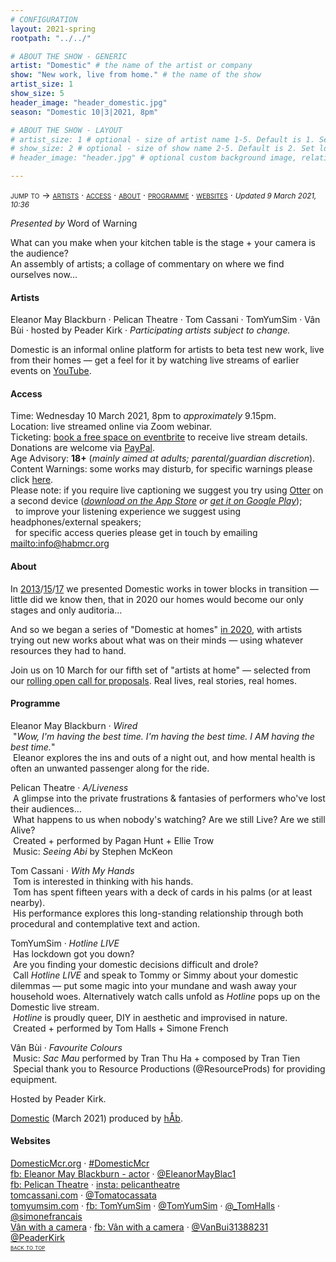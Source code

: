 ```yaml
---
# CONFIGURATION
layout: 2021-spring
rootpath: "../../"

# ABOUT THE SHOW - GENERIC
artist: "Domestic" # the name of the artist or company
show: "New work, live from home." # the name of the show
artist_size: 1
show_size: 5
header_image: "header_domestic.jpg"  
season: "Domestic 10|3|2021, 8pm"

# ABOUT THE SHOW - LAYOUT
# artist_size: 1 # optional - size of artist name 1-5. Default is 1. Set longer names to lower values
# show_size: 2 # optional - size of show name 2-5. Default is 2. Set longer names to lower values
# header_image: "header.jpg" # optional custom background image, relative to current page

---
```

<span style='font-variant: small-caps'>jump to → [artists](/current/2021-domestic/#artists) · [access](/current/2021-domestic/#access) · [about](/current/2021-domestic/#about) · [programme](/current/2021-domestic/#programme) · [websites](/current/2021-domestic/#websites)</span> · <small>*Updated 9 March 2021, 10:36*</small>     
        
*Presented by* Word of Warning        
         
What can you make when your kitchen table is the stage + your camera is the audience?<br>An assembly of artists; a collage of commentary on where we find ourselves now…     
         
#### Artists       
Eleanor May Blackburn · Pelican Theatre · Tom Cassani · TomYumSim · Vân Bùi · hosted by Peader Kirk · *Participating artists subject to change.*         
        
Domestic is an informal online platform for artists to beta test new work, live from their homes — get a feel for it by watching live streams of earlier events on <a href="http://www.youtube.com/playlist?list=PLHmxKLx8cM6BDQVxWcVUAIZapNVroOJWj" target="_blank">YouTube</a>.        
         
#### Access            
Time: Wednesday 10 March 2021, 8pm to *approximately* 9.15pm.<br>Location: live streamed online via Zoom webinar.<br>Ticketing: <a href="http://eventbrite.co.uk/e/domestic-registration-143739676241" target="_blank">book a free space on eventbrite</a> to receive live stream details.<br>Donations are welcome via <a href="http://paypal.me/warnmcr" target="_blank">PayPal</a>.<br>Age Advisory: **18+** (*mainly aimed at adults; parental/guardian discretion*).<br>Content Warnings: some works may disturb, for specific warnings please click [here](/warnings).<br>Please note: if you require live captioning we suggest you try using <a href="http://otter.ai/starter-guide?article=generateNotes" target="_blank">Otter</a> on a second device (*<a href="http://itunes.apple.com/us/app/otter-voice-notes/id1276437113" target="_blank">download on the App Store</a> or <a href="http://play.google.com/store/apps/details?id=com.aisense.otter" target="_blank">get it on Google Play</a>*);<br>&nbsp;&nbsp;to improve your listening experience we suggest using headphones/external speakers;<br>&nbsp;&nbsp;for specific access queries please get in touch by emailing <mailto:info@habmcr.org>         
          
#### About         
In [2013](/archive/2013-domestic)/[15](/archive/2015-domestic)/[17](/archive/2017-autumnwinter/pritchard) we presented Domestic works in tower blocks in transition — little did we know then, that in 2020 our homes would become our only stages and only auditoria…        
        
And so we began a series of "Domestic at homes" [in 2020](/archive/2020-domestic), with artists trying out new works about what was on their minds — using whatever resources they had to hand.         
        
Join us on 10 March for our fifth set of "artists at home" — selected from our <a href="http://domesticmcr.posthaven.com" target="_blank">rolling open call for proposals</a>. Real lives, real stories, real homes.          
        
#### Programme         
Eleanor May Blackburn · *Wired*<br>&nbsp;"*Wow, I'm having the best time. I'm having the best time. I AM having the best time.*"<br>&nbsp;Eleanor explores the ins and outs of a night out, and how mental health is often an unwanted passenger along for the ride.          
        
Pelican Theatre · *A/Liveness*<br>&nbsp;A glimpse into the private frustrations & fantasies of performers who've lost their audiences…<br>&nbsp;What happens to us when nobody's watching? Are we still Live? Are we still Alive?<br>&nbsp;Created + performed by Pagan Hunt + Ellie Trow<br>&nbsp;Music: *Seeing Abi* by Stephen McKeon        
       
Tom Cassani · *With My Hands*<br>&nbsp;Tom is interested in thinking with his hands.<br>&nbsp;Tom has spent fifteen years with a deck of cards in his palms (or at least nearby).<br>&nbsp;His performance explores this long-standing relationship through both procedural and contemplative text and action.         
        
TomYumSim · *Hotline LIVE*<br>&nbsp;Has lockdown got you down?<br>&nbsp;Are you finding your domestic decisions difficult and drole?<br>&nbsp;Call *Hotline LIVE* and speak to Tommy or Simmy about your domestic dilemmas — put some magic into your mundane and wash away your household woes. Alternatively watch calls unfold as *Hotline* pops up on the Domestic live stream.<br>&nbsp;*Hotline* is proudly queer, DIY in aesthetic and improvised in nature.<br>&nbsp;Created + performed by Tom Halls + Simone French        
       
Vân Bùi · *Favourite Colours*<br>&nbsp;Music: *Sac Mau* performed by Tran Thu Ha + composed by Tran Tien<br>&nbsp;Special thank you to Resource Productions (@ResourceProds) for providing equipment.        
        
Hosted by Peader Kirk.         
         
[Domestic](/hab/domestic) (March 2021) produced by [hÅb](/hab).        
         
#### Websites         
<a href="http://domesticmcr.org" target="_blank">DomesticMcr.org</a> · <a href="http://twitter.com/hashtag/DomesticMcr" target="_blank">#DomesticMcr</a><br><a href="http://facebook.com/Eleanor-May-Blackburn-actor-107733671375039" target="_blank">fb: Eleanor May Blackburn - actor</a> · <a href="http://twitter.com/EleanorMayBlac1" target="_blank">@EleanorMayBlac1</a><br><a href="http://facebook.com/Pelican-Theatre-106629694824947" target="_blank">fb: Pelican Theatre</a> · <a href="http://instagram.com/pelicantheatre" target="_blank">insta: pelicantheatre</a><br><a href="http://tomcassani.com" target="_blank">tomcassani.com</a> · <a href="http://twitter.com/Tomatocassata" target="_blank">@Tomatocassata</a><br><a href="http://tomyumsim.com" target="_blank">tomyumsim.com</a> · <a href="http://facebook.com/tomyumsim" target="_blank">fb: TomYumSim</a> · <a href="http://twitter.com/TomYumSim" target="_blank">@TomYumSim</a> · <a href="http://twitter.com/_TomHalls" target="_blank">@_TomHalls</a> · <a href="http://twitter.com/simonefrancais" target="_blank">@simonefrancais</a><br><a href="http://vanwithacamera.wixsite.com/portfolio" target="_blank">Vân with a camera</a> · <a href="http://facebook.com/vanwithacamera" target="_blank">fb: Vân with a camera</a> · <a href="http://twitter.com/VanBui31388231" target="_blank">@VanBui31388231</a><br><a href="http://twitter.com/PeaderKirk" target="_blank">@PeaderKirk</a>                
<small><span style='font-variant: small-caps'>[back to top](/current/2021-domestic)</span></small>
